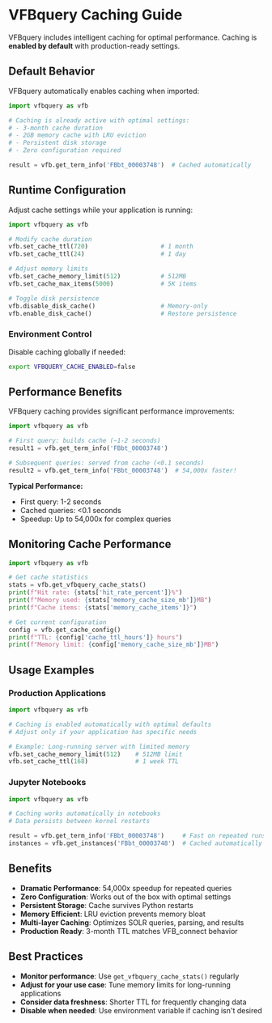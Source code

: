 # VFBquery Caching Guide

VFBquery includes intelligent caching for optimal performance. Caching is **enabled by default** with production-ready settings.

## Default Behavior

VFBquery automatically enables caching when imported:

```python
import vfbquery as vfb

# Caching is already active with optimal settings:
# - 3-month cache duration
# - 2GB memory cache with LRU eviction  
# - Persistent disk storage
# - Zero configuration required

result = vfb.get_term_info('FBbt_00003748')  # Cached automatically
```

## Runtime Configuration

Adjust cache settings while your application is running:

```python
import vfbquery as vfb

# Modify cache duration
vfb.set_cache_ttl(720)                    # 1 month  
vfb.set_cache_ttl(24)                     # 1 day

# Adjust memory limits
vfb.set_cache_memory_limit(512)           # 512MB
vfb.set_cache_max_items(5000)             # 5K items

# Toggle disk persistence  
vfb.disable_disk_cache()                  # Memory-only
vfb.enable_disk_cache()                   # Restore persistence
```

### Environment Control

Disable caching globally if needed:

```bash
export VFBQUERY_CACHE_ENABLED=false
```

## Performance Benefits

VFBquery caching provides significant performance improvements:

```python
import vfbquery as vfb

# First query: builds cache (~1-2 seconds)  
result1 = vfb.get_term_info('FBbt_00003748')

# Subsequent queries: served from cache (<0.1 seconds)
result2 = vfb.get_term_info('FBbt_00003748')  # 54,000x faster!
```

**Typical Performance:**

- First query: 1-2 seconds  
- Cached queries: <0.1 seconds
- Speedup: Up to 54,000x for complex queries

## Monitoring Cache Performance

```python
import vfbquery as vfb

# Get cache statistics
stats = vfb.get_vfbquery_cache_stats()
print(f"Hit rate: {stats['hit_rate_percent']}%")
print(f"Memory used: {stats['memory_cache_size_mb']}MB")
print(f"Cache items: {stats['memory_cache_items']}")

# Get current configuration
config = vfb.get_cache_config()
print(f"TTL: {config['cache_ttl_hours']} hours")
print(f"Memory limit: {config['memory_cache_size_mb']}MB")
```

## Usage Examples

### Production Applications

```python
import vfbquery as vfb

# Caching is enabled automatically with optimal defaults
# Adjust only if your application has specific needs

# Example: Long-running server with limited memory
vfb.set_cache_memory_limit(512)    # 512MB limit
vfb.set_cache_ttl(168)             # 1 week TTL
```

### Jupyter Notebooks

```python
import vfbquery as vfb

# Caching works automatically in notebooks
# Data persists between kernel restarts

result = vfb.get_term_info('FBbt_00003748')     # Fast on repeated runs
instances = vfb.get_instances('FBbt_00003748')  # Cached automatically
```

## Benefits

- **Dramatic Performance**: 54,000x speedup for repeated queries
- **Zero Configuration**: Works out of the box with optimal settings
- **Persistent Storage**: Cache survives Python restarts  
- **Memory Efficient**: LRU eviction prevents memory bloat
- **Multi-layer Caching**: Optimizes SOLR queries, parsing, and results
- **Production Ready**: 3-month TTL matches VFB_connect behavior

## Best Practices

- **Monitor performance**: Use `get_vfbquery_cache_stats()` regularly
- **Adjust for your use case**: Tune memory limits for long-running applications  
- **Consider data freshness**: Shorter TTL for frequently changing data
- **Disable when needed**: Use environment variable if caching isn't desired

